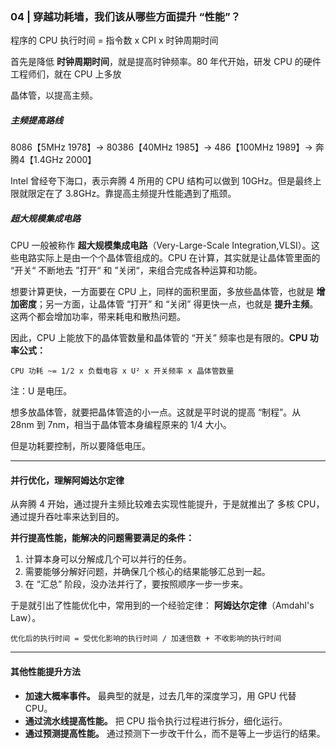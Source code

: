 ### 04 | 穿越功耗墙，我们该从哪些方面提升 “性能”？

程序的 CPU 执行时间 =  指令数 x CPI x 时钟周期时间

首先是降低 **时钟周期时间**，就是提高时钟频率。80 年代开始，研发 CPU 的硬件工程师们，就在 CPU 上多放   

晶体管，以提高主频。

##### 主频提高路线

8086【5MHz 1978】→ 80386【40MHz 1985】→ 486【100MHz 1989】→ 奔腾4【1.4GHz 2000】

Intel 曾经夸下海口，表示奔腾 4 所用的 CPU 结构可以做到 10GHz。但是最终上限就限定在了 3.8GHz。靠提高主频提升性能遇到了瓶颈。

##### 超大规模集成电路

CPU 一般被称作 **超大规模集成电路**（Very-Large-Scale Integration,VLSI）。这些电路实际上是由一个个晶体管组成的。CPU 在计算，其实就是让晶体管里面的 “开关“ 不断地去 ”打开“ 和 ”关闭“，来组合完成各种运算和功能。

想要计算更快，一方面要在 CPU 上，同样的面积里面，多放些晶体管，也就是 **增加密度**；另一方面，让晶体管 “打开” 和 “关闭” 得更快一点，也就是 **提升主频**。这两个都会增加功率，带来耗电和散热问题。

因此，CPU 上能放下的晶体管数量和晶体管的 “开关” 频率也是有限的。**CPU 功率公式：**

```
CPU 功耗 ~= 1/2 x 负载电容 x U² x 开关频率 x 晶体管数量
```

注：U 是电压。

想多放晶体管，就要把晶体管造的小一点。这就是平时说的提高 “制程”。从 28nm 到 7nm，相当于晶体管本身编程原来的 1/4 大小。

但是功耗要控制，所以要降低电压。

---

#### 并行优化，理解阿姆达尔定律

从奔腾 4 开始，通过提升主频比较难去实现性能提升，于是就推出了 多核 CPU，通过提升吞吐率来达到目的。

**并行提高性能，能解决的问题需要满足的条件：**

1. 计算本身可以分解成几个可以并行的任务。
2. 需要能够分解好问题，并确保几个核心的结果能够汇总到一起。
3. 在 “汇总” 阶段，没办法并行了，要按照顺序一步一步来。

于是就引出了性能优化中，常用到的一个经验定律： **阿姆达尔定律**（Amdahl's Law）。

```
优化后的执行时间 = 受优化影响的执行时间 / 加速倍数 + 不收影响的执行时间
```

---

#### 其他性能提升方法

- **加速大概率事件。** 最典型的就是，过去几年的深度学习，用 GPU 代替 CPU。
- **通过流水线提高性能。** 把 CPU 指令执行过程进行拆分，细化运行。
- **通过预测提高性能。** 通过预测下一步改干什么，而不是等上一步运行的结果。

